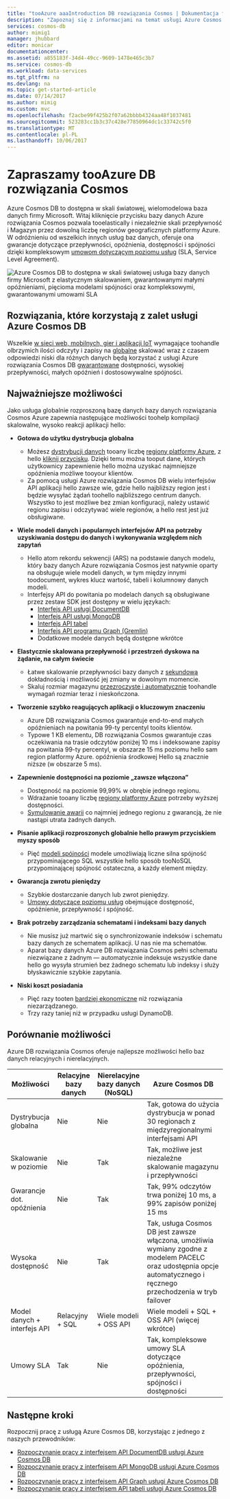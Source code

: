 ```yaml
---
title: "tooAzure aaaIntroduction DB rozwiązania Cosmos | Dokumentacja firmy Microsoft"
description: "Zapoznaj się z informacjami na temat usługi Azure Cosmos DB. Ta dostępna w skali światowej, wielomodelowa baza danych zapewnia małe opóźnienia, elastyczną skalowalność i wysoką dostępność."
services: cosmos-db
author: mimig1
manager: jhubbard
editor: monicar
documentationcenter: 
ms.assetid: a855183f-34d4-49cc-9609-1478e465c3b7
ms.service: cosmos-db
ms.workload: data-services
ms.tgt_pltfrm: na
ms.devlang: na
ms.topic: get-started-article
ms.date: 07/14/2017
ms.author: mimig
ms.custom: mvc
ms.openlocfilehash: f2acbe99f425b2f07a62bbbb4324aa48f1037481
ms.sourcegitcommit: 523283cc1b3c37c428e77850964dc1c33742c5f0
ms.translationtype: MT
ms.contentlocale: pl-PL
ms.lasthandoff: 10/06/2017
---
```

# <a name="welcome-tooazure-cosmos-db"></a>Zapraszamy tooAzure DB rozwiązania Cosmos

Azure Cosmos DB to dostępna w skali światowej, wielomodelowa baza danych firmy Microsoft. Witaj kliknięcie przycisku bazy danych Azure rozwiązania Cosmos pozwala tooelastically i niezależnie skali przepływność i Magazyn przez dowolną liczbę regionów geograficznych platformy Azure. W odróżnieniu od wszelkich innych usług baz danych, oferuje ona gwarancje dotyczące przepływności, opóźnienia, dostępności i spójności dzięki kompleksowym [umowom dotyczącym poziomu usług](https://aka.ms/acdbsla) (SLA, Service Level Agreement).

![Azure Cosmos DB to dostępna w skali światowej usługa bazy danych firmy Microsoft z elastycznym skalowaniem, gwarantowanymi małymi opóźnieniami, pięcioma modelami spójności oraz kompleksowymi, gwarantowanymi umowami SLA](./media/introduction/azure-cosmos-db.png)

## <a name="solutions-that-benefit-from-azure-cosmos-db"></a>Rozwiązania, które korzystają z zalet usługi Azure Cosmos DB

Wszelkie [w sieci web, mobilnych, gier i aplikacji IoT](use-cases.md) wymagające toohandle olbrzymich ilości odczyty i zapisy na [globalne](distribute-data-globally.md) skalować wraz z czasem odpowiedzi niski dla różnych danych będą korzystać z usługi Azure rozwiązania Cosmos DB [gwarantowane](https://azure.microsoft.com/support/legal/sla/cosmos-db/) dostępności, wysokiej przepływności, małych opóźnień i dostosowywalne spójności.

## <a name="key-capabilities"></a>Najważniejsze możliwości
Jako usługa globalnie rozproszoną bazę danych bazy danych rozwiązania Cosmos Azure zapewnia następujące możliwości toohelp kompilacji skalowalne, wysoko reakcji aplikacji hello:

* **Gotowa do użytku dystrybucja globalna**
    * Możesz [dystrybucji danych](distribute-data-globally.md) tooany liczbę [regiony platformy Azure](https://azure.microsoft.com/regions/), z hello [kliknij przycisku](tutorial-global-distribution-documentdb.md). Dzięki temu można tooput dane, których użytkownicy zapewnienie hello można uzyskać najmniejsze opóźnienia możliwe tooyour klientów. 
    * Za pomocą usługi Azure rozwiązania Cosmos DB wielu interfejsów API aplikacji hello zawsze wie, gdzie hello najbliższy region jest i będzie wysyłać żądań toohello najbliższego centrum danych. Wszystko to jest możliwe bez zmian konfiguracji, należy ustawić regionu zapisu i odczytywać wiele regionów, a hello rest jest już obsługiwane.

* **Wiele modeli danych i popularnych interfejsów API na potrzeby uzyskiwania dostępu do danych i wykonywania względem nich zapytań**
    * Hello atom rekordu sekwencji (ARS) na podstawie danych modelu, który bazy danych Azure rozwiązania Cosmos jest natywnie oparty na obsługuje wiele modeli danych, w tym między innymi toodocument, wykres klucz wartość, tabeli i kolumnowy danych modeli.
    * Interfejsy API do powitania po modelach danych są obsługiwane przez zestaw SDK jest dostępny w wielu językach:
        * [Interfejs API usługi DocumentDB](documentdb-introduction.md)
        * [Interfejs API usługi MongoDB](mongodb-introduction.md)
        * [Interfejs API tabel](table-introduction.md)
        * [Interfejs API programu Graph (Gremlin)](graph-introduction.md)
        * Dodatkowe modele danych będą dostępne wkrótce 

* **Elastycznie skalowana przepływność i przestrzeń dyskowa na żądanie, na całym świecie**
    * Łatwe skalowanie przepływności bazy danych z [sekundową](request-units.md) dokładnością i możliwość jej zmiany w dowolnym momencie. 
    * Skaluj rozmiar magazynu [przezroczyste i automatycznie](partition-data.md) toohandle wymagań rozmiar teraz i nieskończona.

* **Tworzenie szybko reagujących aplikacji o kluczowym znaczeniu**
    * Azure DB rozwiązania Cosmos gwarantuje end-to-end małych opóźnieniach na powitania 99-ty percentyl tooits klientów. 
    * Typowe 1 KB elementu, DB rozwiązania Cosmos gwarantuje czas oczekiwania na trasie odczytów poniżej 10 ms i indeksowane zapisy na powitania 99-ty percentyl, w obszarze 15 ms poziomu hello sam region platformy Azure. opóźnienia środkowej Hello są znacznie niższe (w obszarze 5 ms).

* **Zapewnienie dostępności na poziomie „zawsze włączona”**
    * Dostępność na poziomie 99,99% w obrębie jednego regionu.
    * Wdrażanie tooany liczbę [regiony platformy Azure](https://azure.microsoft.com/regions) potrzeby wyższej dostępności.
    * [Symulowanie awarii](regional-failover.md) co najmniej jednego regionu z gwarancją, że nie nastąpi utrata żadnych danych. 

* **Pisanie aplikacji rozproszonych globalnie hello prawym przyciskiem myszy sposób**
    * Pięć [modeli spójności](consistency-levels.md) modele umożliwiają liczne silna spójność przypominającego SQL wszystkie hello sposób tooNoSQL przypominającej spójność ostateczna, a każdy element między. 
  
* **Gwarancja zwrotu pieniędzy**
    * Szybkie dostarczanie danych lub zwrot pieniędzy. 
    * [Umowy dotyczące poziomu usług](https://aka.ms/acdbsla) obejmujące dostępność, opóźnienie, przepływność i spójność. 

* **Brak potrzeby zarządzania schematami i indeksami bazy danych**
    * Nie musisz już martwić się o synchronizowanie indeksów i schematu bazy danych ze schematem aplikacji. U nas nie ma schematów. 
    * Aparat bazy danych Azure DB rozwiązania Cosmos pełni schematu niezwiązane z żadnym — automatycznie indeksuje wszystkie dane hello go wysyła strumień bez żadnego schematu lub indeksy i służy błyskawicznie szybkie zapytania. 

* **Niski koszt posiadania**
    * Pięć razy tooten [bardziej ekonomiczne](https://aka.ms/cosmos-db-tco-paper) niż rozwiązania niezarządzanego.
    * Trzy razy taniej niż w przypadku usługi DynamoDB.

## <a name="capability-comparison"></a>Porównanie możliwości

Azure DB rozwiązania Cosmos oferuje najlepsze możliwości hello baz danych relacyjnych i nierelacyjnych.

| Możliwości | Relacyjne bazy danych   | Nierelacyjne bazy danych (NoSQL) |    Azure Cosmos DB |
| --- | --- | --- | --- |
| Dystrybucja globalna | Nie | Nie | Tak, gotowa do użycia dystrybucja w ponad 30 regionach z międzyregionalnymi interfejsami API|
| Skalowanie w poziomie | Nie | Tak | Tak, możliwe jest niezależne skalowanie magazynu i przepływności | 
| Gwarancje dot. opóźnienia | Nie | Tak | Tak, 99% odczytów trwa poniżej 10 ms, a 99% zapisów poniżej 15 ms | 
| Wysoka dostępność | Nie | Tak | Tak, usługa Cosmos DB jest zawsze włączona, umożliwia wymiany zgodne z modelem PACELC oraz udostępnia opcje automatycznego i ręcznego przechodzenia w tryb failover|
| Model danych + interfejs API | Relacyjny + SQL | Wiele modeli + OSS API | Wiele modeli + SQL + OSS API (więcej wkrótce) |
| Umowy SLA | Tak | Nie | Tak, kompleksowe umowy SLA dotyczące opóźnienia, przepływności, spójności i dostępności |


## <a name="next-steps"></a>Następne kroki
Rozpocznij pracę z usługą Azure Cosmos DB, korzystając z jednego z naszych przewodników:

* [Rozpoczynanie pracy z interfejsem API DocumentDB usługi Azure Cosmos DB](create-documentdb-dotnet.md)
* [Rozpoczynanie pracy z interfejsem API MongoDB usługi Azure Cosmos DB](create-mongodb-nodejs.md)
* [Rozpoczynanie pracy z interfejsem API Graph usługi Azure Cosmos DB](create-graph-dotnet.md)
* [Rozpoczynanie pracy z interfejsem API tabeli usługi Azure Cosmos DB](create-table-dotnet.md)
